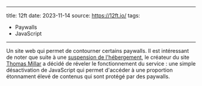 
---
title: 12ft
date: 2023-11-14
source: https://12ft.io/
tags:
  - Paywalls
  - JavaScript
---

Un site web qui permet de contourner certains paywalls. Il est intéressant de noter que suite à une [suspension de l'hébergement](https://x.com/thmsmlr/status/1718663563353755982?s=20), le créateur du site [Thomas Millar](https://thmsmlr.com/) a décidé de réveler le fonctionnement du service : une simple désactivation de JavaScript qui permet d'accéder à une proportion étonnament élevé de contenus qui sont protégé par des paywalls.
